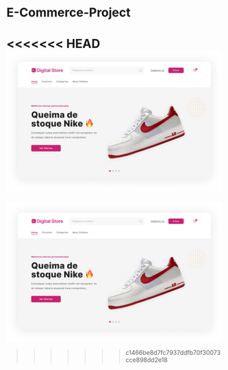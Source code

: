 # E-Commerce-Project

<<<<<<< HEAD
![Image alt](https://github.com/Angr-i/E-Commerce-Project/blob/main/assets/homepage.png)
=======
![Image alt](https://github.com/Angr-i/E-Commerce-Project/blob/main/img/homepage.png)
>>>>>>> c1466be8d7fc7937ddfb70f30073cce898dd2e18
